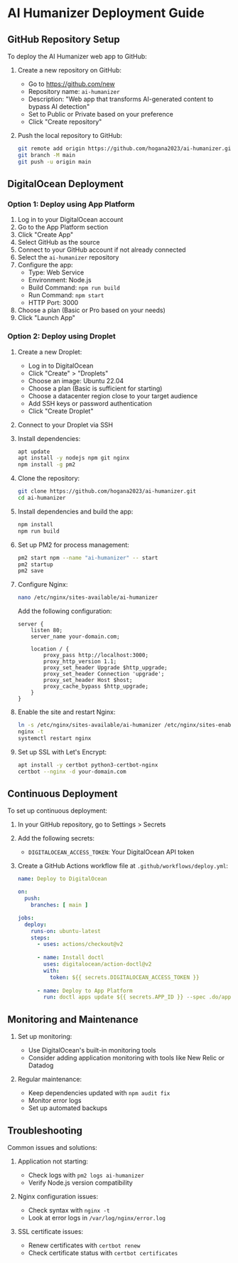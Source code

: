 # AI Humanizer Deployment Guide

## GitHub Repository Setup

To deploy the AI Humanizer web app to GitHub:

1. Create a new repository on GitHub:
   - Go to https://github.com/new
   - Repository name: `ai-humanizer`
   - Description: "Web app that transforms AI-generated content to bypass AI detection"
   - Set to Public or Private based on your preference
   - Click "Create repository"

2. Push the local repository to GitHub:
   ```bash
   git remote add origin https://github.com/hogana2023/ai-humanizer.git
   git branch -M main
   git push -u origin main
   ```

## DigitalOcean Deployment

### Option 1: Deploy using App Platform

1. Log in to your DigitalOcean account
2. Go to the App Platform section
3. Click "Create App"
4. Select GitHub as the source
5. Connect to your GitHub account if not already connected
6. Select the `ai-humanizer` repository
7. Configure the app:
   - Type: Web Service
   - Environment: Node.js
   - Build Command: `npm run build`
   - Run Command: `npm start`
   - HTTP Port: 3000
8. Choose a plan (Basic or Pro based on your needs)
9. Click "Launch App"

### Option 2: Deploy using Droplet

1. Create a new Droplet:
   - Log in to DigitalOcean
   - Click "Create" > "Droplets"
   - Choose an image: Ubuntu 22.04
   - Choose a plan (Basic is sufficient for starting)
   - Choose a datacenter region close to your target audience
   - Add SSH keys or password authentication
   - Click "Create Droplet"

2. Connect to your Droplet via SSH

3. Install dependencies:
   ```bash
   apt update
   apt install -y nodejs npm git nginx
   npm install -g pm2
   ```

4. Clone the repository:
   ```bash
   git clone https://github.com/hogana2023/ai-humanizer.git
   cd ai-humanizer
   ```

5. Install dependencies and build the app:
   ```bash
   npm install
   npm run build
   ```

6. Set up PM2 for process management:
   ```bash
   pm2 start npm --name "ai-humanizer" -- start
   pm2 startup
   pm2 save
   ```

7. Configure Nginx:
   ```bash
   nano /etc/nginx/sites-available/ai-humanizer
   ```

   Add the following configuration:
   ```
   server {
       listen 80;
       server_name your-domain.com;

       location / {
           proxy_pass http://localhost:3000;
           proxy_http_version 1.1;
           proxy_set_header Upgrade $http_upgrade;
           proxy_set_header Connection 'upgrade';
           proxy_set_header Host $host;
           proxy_cache_bypass $http_upgrade;
       }
   }
   ```

8. Enable the site and restart Nginx:
   ```bash
   ln -s /etc/nginx/sites-available/ai-humanizer /etc/nginx/sites-enabled/
   nginx -t
   systemctl restart nginx
   ```

9. Set up SSL with Let's Encrypt:
   ```bash
   apt install -y certbot python3-certbot-nginx
   certbot --nginx -d your-domain.com
   ```

## Continuous Deployment

To set up continuous deployment:

1. In your GitHub repository, go to Settings > Secrets
2. Add the following secrets:
   - `DIGITALOCEAN_ACCESS_TOKEN`: Your DigitalOcean API token

3. Create a GitHub Actions workflow file at `.github/workflows/deploy.yml`:
   ```yaml
   name: Deploy to DigitalOcean

   on:
     push:
       branches: [ main ]

   jobs:
     deploy:
       runs-on: ubuntu-latest
       steps:
         - uses: actions/checkout@v2
         
         - name: Install doctl
           uses: digitalocean/action-doctl@v2
           with:
             token: ${{ secrets.DIGITALOCEAN_ACCESS_TOKEN }}
             
         - name: Deploy to App Platform
           run: doctl apps update ${{ secrets.APP_ID }} --spec .do/app.yaml
   ```

## Monitoring and Maintenance

1. Set up monitoring:
   - Use DigitalOcean's built-in monitoring tools
   - Consider adding application monitoring with tools like New Relic or Datadog

2. Regular maintenance:
   - Keep dependencies updated with `npm audit fix`
   - Monitor error logs
   - Set up automated backups

## Troubleshooting

Common issues and solutions:

1. Application not starting:
   - Check logs with `pm2 logs ai-humanizer`
   - Verify Node.js version compatibility

2. Nginx configuration issues:
   - Check syntax with `nginx -t`
   - Look at error logs in `/var/log/nginx/error.log`

3. SSL certificate issues:
   - Renew certificates with `certbot renew`
   - Check certificate status with `certbot certificates`
